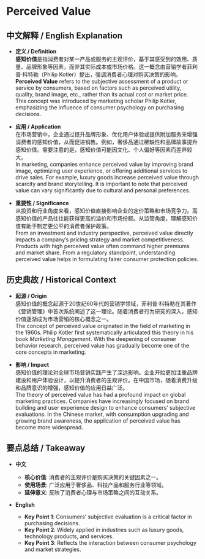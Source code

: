 # Perceived Value

## 中文解释 / English Explanation

* **定义 / Definition**  
  **感知价值**是指消费者对某一产品或服务的主观评价，基于其感受到的效用、质量、品牌形象等因素，而非其实际成本或市场价格。这一概念由营销学者菲利普·科特勒（Philip Kotler）提出，强调消费者心理对购买决策的影响。  
  **Perceived Value** refers to the subjective assessment of a product or service by consumers, based on factors such as perceived utility, quality, brand image, etc., rather than its actual cost or market price. This concept was introduced by marketing scholar Philip Kotler, emphasizing the influence of consumer psychology on purchasing decisions.

* **应用 / Application**  
  在市场营销中，企业通过提升品牌形象、优化用户体验或提供附加服务来增强消费者的感知价值，从而促进销售。例如，奢侈品通过稀缺性和品牌故事提升感知价值。需要注意的是，感知价值可能因文化、个人偏好等因素而差异较大。  
  In marketing, companies enhance perceived value by improving brand image, optimizing user experience, or offering additional services to drive sales. For example, luxury goods increase perceived value through scarcity and brand storytelling. It is important to note that perceived value can vary significantly due to cultural and personal preferences.

* **重要性 / Significance**  
  从投资和行业角度来看，感知价值直接影响企业的定价策略和市场竞争力。高感知价值的产品往往能获得更高的溢价和市场份额。从监管角度，理解感知价值有助于制定更公平的消费者保护政策。  
  From an investment and industry perspective, perceived value directly impacts a company’s pricing strategy and market competitiveness. Products with high perceived value often command higher premiums and market share. From a regulatory standpoint, understanding perceived value helps in formulating fairer consumer protection policies.

## 历史典故 / Historical Context

* **起源 / Origin**  
  感知价值的概念起源于20世纪60年代的营销学领域，菲利普·科特勒在其著作《营销管理》中首次系统阐述了这一理论。随着消费者行为研究的深入，感知价值逐渐成为市场营销的核心概念之一。  
  The concept of perceived value originated in the field of marketing in the 1960s. Philip Kotler first systematically articulated this theory in his book *Marketing Management*. With the deepening of consumer behavior research, perceived value has gradually become one of the core concepts in marketing.

* **影响 / Impact**  
  感知价值的理论对全球市场营销实践产生了深远影响。企业开始更加注重品牌建设和用户体验设计，以提升消费者的主观评价。在中国市场，随着消费升级和品牌意识的增强，感知价值的应用日益广泛。  
  The theory of perceived value has had a profound impact on global marketing practices. Companies have increasingly focused on brand building and user experience design to enhance consumers’ subjective evaluations. In the Chinese market, with consumption upgrading and growing brand awareness, the application of perceived value has become more widespread.

## 要点总结 / Takeaway

* **中文**  
  - **核心价值**: 消费者的主观评价是购买决策的关键因素之一。  
  - **使用场景**: 广泛应用于奢侈品、科技产品和服务行业等领域。  
  - **延伸意义**: 反映了消费者心理与市场策略之间的互动关系。

* **English**  
  - **Key Point 1**: Consumers’ subjective evaluation is a critical factor in purchasing decisions.  
  - **Key Point 2**: Widely applied in industries such as luxury goods, technology products, and services.  
  - **Key Point 3**: Reflects the interaction between consumer psychology and market strategies.